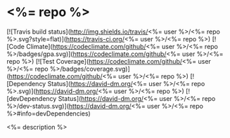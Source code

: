 # <%= repo %>
[![Travis build status](http://img.shields.io/travis/<%= user %>/<%= repo %>.svg?style=flat)](https://travis-ci.org/<%= user %>/<%= repo %>)
[![Code Climate](https://codeclimate.com/github/<%= user %>/<%= repo %>/badges/gpa.svg)](https://codeclimate.com/github/<%= user %>/<%= repo %>)
[![Test Coverage](https://codeclimate.com/github/<%= user %>/<%= repo %>/badges/coverage.svg)](https://codeclimate.com/github/<%= user %>/<%= repo %>)
[![Dependency Status](https://david-dm.org/<%= user %>/<%= repo %>.svg)](https://david-dm.org/<%= user %>/<%= repo %>)
[![devDependency Status](https://david-dm.org/<%= user %>/<%= repo %>/dev-status.svg)](https://david-dm.org/<%= user %>/<%= repo %>#info=devDependencies)

<%= description %>
